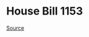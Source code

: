 # House Bill 1153

[Source](http://lawfilesext.leg.wa.gov/biennium/2023-24/Pdf/Bills/House%20Bills/1153.pdf)